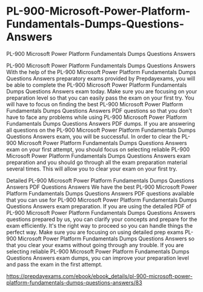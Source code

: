 # PL-900-Microsoft-Power-Platform-Fundamentals-Dumps-Questions-Answers
PL-900 Microsoft Power Platform Fundamentals Dumps Questions Answers

PL-900 Microsoft Power Platform Fundamentals Dumps Questions Answers
With the help of the PL-900 Microsoft Power Platform Fundamentals Dumps Questions Answers preparatory exams provided by Prepdayexams, you will be able to complete the PL-900 Microsoft Power Platform Fundamentals Dumps Questions Answers exam today. Make sure you are focusing on your preparation level so that you can easily pass the exam on your first try. You will have to focus on finding the best PL-900 Microsoft Power Platform Fundamentals Dumps Questions Answers PDF questions so that you don't have to face any problems while using PL-900 Microsoft Power Platform Fundamentals Dumps Questions Answers PDF dumps. If you are answering all questions on the PL-900 Microsoft Power Platform Fundamentals Dumps Questions Answers exam, you will be successful. In order to clear the PL-900 Microsoft Power Platform Fundamentals Dumps Questions Answers exam on your first attempt, you should focus on selecting reliable PL-900 Microsoft Power Platform Fundamentals Dumps Questions Answers exam preparation and you should go through all the exam preparation material several times. This will allow you to clear your exam on your first try.

Detailed PL-900 Microsoft Power Platform Fundamentals Dumps Questions Answers PDF Questions Answers
We have the best PL-900 Microsoft Power Platform Fundamentals Dumps Questions Answers PDF questions available that you can use for PL-900 Microsoft Power Platform Fundamentals Dumps Questions Answers exam preparation. If you are using the detailed PDF of PL-900 Microsoft Power Platform Fundamentals Dumps Questions Answers questions prepared by us, you can clarify your concepts and prepare for the exam efficiently. It's the right way to proceed so you can handle things the perfect way. Make sure you are focusing on using detailed prep exams PL-900 Microsoft Power Platform Fundamentals Dumps Questions Answers so that you clear your exams without going through any trouble. If you are selecting reliable PL-900 Microsoft Power Platform Fundamentals Dumps Questions Answers exam dumps, you can improve your preparation level and pass the exam in the first attempt.


https://prepdayexams.com/ebook/ebook_details/pl-900-microsoft-power-platform-fundamentals-dumps-questions-answers/83
